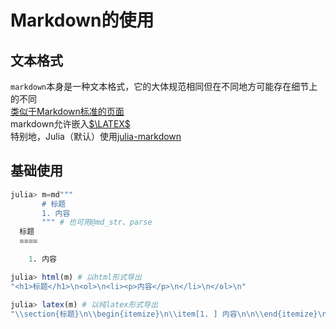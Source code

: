# Markdown的使用
## 文本格式
`markdown`本身是一种文本格式，它的大体规范相同但在不同地方可能存在细节上的不同\
[类似于Markdown标准的页面](https://spec.commonmark.org/)\
markdown允许嵌入[$\LATEX$](https://latex.org/)\
特别地，Julia（默认）使用[julia-markdown](https://docs.juliacn.com/latest/stdlib/Markdown/)

## 基础使用
```jl
julia> m=md"""
       # 标题
       1. 内容
       """ # 也可用@md_str、parse
  标题
  ≡≡≡≡

    1. 内容

julia> html(m) # 以html形式导出
"<h1>标题</h1>\n<ol>\n<li><p>内容</p>\n</li>\n</ol>\n"

julia> latex(m) # 以纯latex形式导出
"\\section{标题}\n\\begin{itemize}\n\\item[1. ] 内容\n\n\\end{itemize}\n"
```

[^1]: https://discourse.juliacn.com/t/topic/2310
